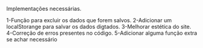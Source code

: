 Implementações necessárias. 

1-Função para excluir os dados que forem salvos.
2-Adicionar um localStorange para salvar os dados digtados. 
3-Melhorar estética do site. 
4-Correção de erros presentes no código.
5-Adicionar alguma função extra se achar necessário
